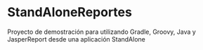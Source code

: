 # StandAloneReportes
Proyecto de demostración para utilizando Gradle, Groovy, Java y JasperReport desde una aplicación StandAlone
